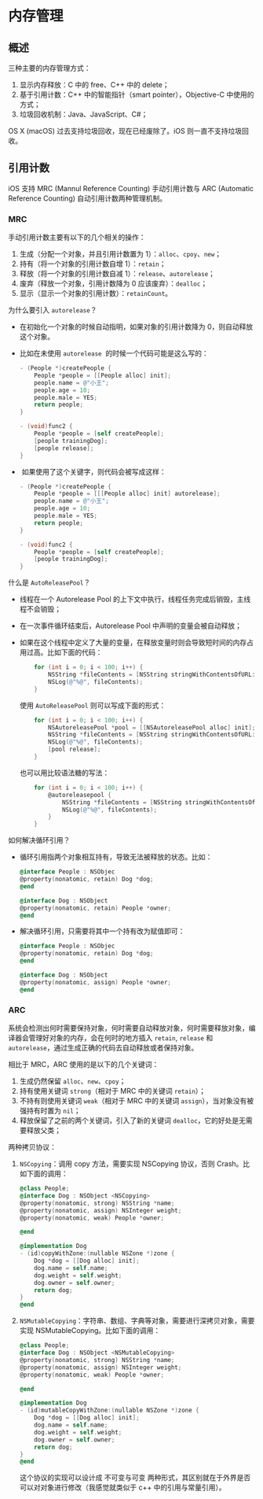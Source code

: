 # 内存管理

## 概述

三种主要的内存管理方式：

1. 显示内存释放：C 中的 free、C++ 中的 delete；
2. 基于引用计数：C++ 中的智能指针（smart pointer），Objective-C 中使用的方式；
3. 垃圾回收机制：Java、JavaScript、C#；

OS X (macOS) 过去支持垃圾回收，现在已经废除了。iOS 则一直不支持垃圾回收。

## 引用计数

iOS 支持 MRC (Mannul Reference Counting) 手动引用计数与 ARC (Automatic Reference Counting) 自动引用计数两种管理机制。

### MRC

手动引用计数主要有以下的几个相关的操作：

1. 生成（分配一个对象，并且引用计数置为 1）：`alloc`、`cpoy`、`new`；
2. 持有（将一个对象的引用计数自增 1）：`retain`；
3. 释放（将一个对象的引用计数自减 1）：`release`、`autorelease`；
4. 废弃（释放一个对象，引用计数降为 0 应该废弃）：`dealloc`；
5. 显示（显示一个对象的引用计数）：`retainCount`。

为什么要引入 `autorelease`？

- 在初始化一个对象的时候自动指明，如果对象的引用计数降为 0，则自动释放这个对象。

- 比如在未使用 `autorelease`  的时候一个代码可能是这么写的：

  ```objective-c
  - (People *)createPeople {
      People *people = [[People alloc] init];
      people.name = @"小王";
      people.age = 10;
      people.male = YES;
      return people;
  }
  
  - (void)func2 {
      People *people = [self createPeople];
      [people trainingDog];
      [people release];
  }
  ```

-  如果使用了这个关键字，则代码会被写成这样：

  ```objective-c
  - (People *)createPeople {
      People *people = [[[People alloc] init] autorelease];
      people.name = @"小王";
      people.age = 10;
      people.male = YES;
      return people;
  }
  
  - (void)func2 {
      People *people = [self createPeople];
      [people trainingDog];
  }
  ```

什么是 `AutoReleasePool`？

- 线程在一个 Autorelease Pool 的上下文中执行，线程任务完成后销毁，主线程不会销毁；

- 在一次事件循环结束后，Autorelease Pool 中声明的变量会被自动释放；

- 如果在这个线程中定义了大量的变量，在释放变量时则会导致短时间的内存占用过高。比如下面的代码：

  ```objective-c
      for (int i = 0; i < 100; i++) {
          NSString *fileContents = [NSString stringWithContentsOfURL:urlArray[i] encoding:NSUnicodeStringEncoding error:nil];
          NSLog(@"%@", fileContents);
      }
  ```

  使用 `AutoReleasePool` 则可以写成下面的形式：

  ```objective-c
      for (int i = 0; i < 100; i++) {
          NSAutoreleasePool *pool = [[NSAutoreleasePool alloc] init];
          NSString *fileContents = [NSString stringWithContentsOfURL:urlArray[i] encoding:NSUnicodeStringEncoding error:nil];
          NSLog(@"%@", fileContents);
          [pool release];
      }
  ```

  也可以用比较语法糖的写法：

  ```objective-c
      for (int i = 0; i < 100; i++) {
          @autoreleasepool {
              NSString *fileContents = [NSString stringWithContentsOfURL:urlArray[i] encoding:NSUnicodeStringEncoding error:nil];
              NSLog(@"%@", fileContents);
          }
      }
  ```

如何解决循环引用？

- 循环引用指两个对象相互持有，导致无法被释放的状态。比如：

  ```objective-c
  @interface People : NSObjec
  @property(nonatomic, retain) Dog *dog;
  @end
  
  @interface Dog : NSObject
  @property(nonatomic, retain) People *owner;
  @end
  ```

- 解决循环引用，只需要将其中一个持有改为赋值即可：

  ```objective-c
  @interface People : NSObjec
  @property(nonatomic, retain) Dog *dog;
  @end
  
  @interface Dog : NSObject
  @property(nonatomic, assign) People *owner;
  @end
  ```

### ARC

系统会检测出何时需要保持对象，何时需要自动释放对象，何时需要释放对象，编译器会管理好对象的内存，会在何时的地方插入 `retain`, `release` 和 `autorelease`，通过生成正确的代码去自动释放或者保持对象。

相比于 MRC，ARC 使用的是以下的几个关键词：

1. 生成仍然保留 `alloc`、`new`、`cpoy`；
2. 持有使用关键词 `strong`（相对于 MRC 中的关键词 `retain`）；
3. 不持有则使用关键词 `weak`（相对于 MRC 中的关键词 `assign`），当对象没有被强持有时置为 `nil`；
4. 释放保留了之前的两个关键词，引入了新的关键词 `dealloc`，它的好处是无需要释放父类；

两种拷贝协议：

1. `NSCopying`：调用 copy 方法，需要实现 NSCopying 协议，否则 Crash。比如下面的调用：

   ```objective-c
   @class People;
   @interface Dog : NSObject <NSCopying>
   @property(nonatomic, strong) NSString *name;
   @property(nonatomic, assign) NSInteger weight;
   @property(nonatomic, weak) People *owner;
   
   @end
   
   @implementation Dog
   - (id)copyWithZone:(nullable NSZone *)zone {
       Dog *dog = [[Dog alloc] init];
       dog.name = self.name;
       dog.weight = self.weight;
       dog.owner = self.owner;
       return dog;
   }
   @end
   ```

2. `NSMutableCopying`：字符串、数组、字典等对象，需要进行深拷贝对象，需要实现 NSMutableCopying。比如下面的调用：

   ```objective-c
   @class People;
   @interface Dog : NSObject <NSMutableCopying>
   @property(nonatomic, strong) NSString *name;
   @property(nonatomic, assign) NSInteger weight;
   @property(nonatomic, weak) People *owner;
   
   @end
   
   @implementation Dog
   - (id)mutableCopyWithZone:(nullable NSZone *)zone {
       Dog *dog = [[Dog alloc] init];
       dog.name = self.name;
       dog.weight = self.weight;
       dog.owner = self.owner;
       return dog;
   }
   @end
   ```
   
   这个协议的实现可以设计成 不可变与可变 两种形式，其区别就在于外界是否可以对对象进行修改（我感觉就类似于 c++ 中的引用与常量引用）。